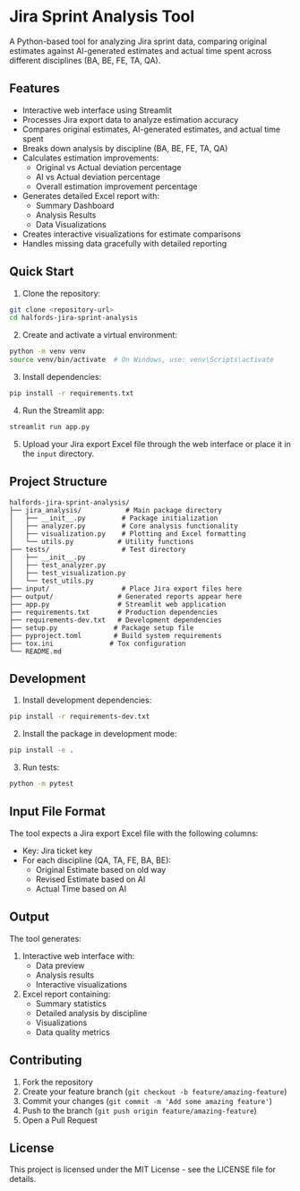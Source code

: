 # Jira Sprint Analysis Tool

A Python-based tool for analyzing Jira sprint data, comparing original estimates against AI-generated estimates and actual time spent across different disciplines (BA, BE, FE, TA, QA).

## Features

- Interactive web interface using Streamlit
- Processes Jira export data to analyze estimation accuracy
- Compares original estimates, AI-generated estimates, and actual time spent
- Breaks down analysis by discipline (BA, BE, FE, TA, QA)
- Calculates estimation improvements:
  - Original vs Actual deviation percentage
  - AI vs Actual deviation percentage
  - Overall estimation improvement percentage
- Generates detailed Excel report with:
  - Summary Dashboard
  - Analysis Results
  - Data Visualizations
- Creates interactive visualizations for estimate comparisons
- Handles missing data gracefully with detailed reporting

## Quick Start

1. Clone the repository:
```bash
git clone <repository-url>
cd halfords-jira-sprint-analysis
```

2. Create and activate a virtual environment:
```bash
python -m venv venv
source venv/bin/activate  # On Windows, use: venv\Scripts\activate
```

3. Install dependencies:
```bash
pip install -r requirements.txt
```

4. Run the Streamlit app:
```bash
streamlit run app.py
```

5. Upload your Jira export Excel file through the web interface or place it in the `input` directory.

## Project Structure

```
halfords-jira-sprint-analysis/
├── jira_analysis/           # Main package directory
│   ├── __init__.py         # Package initialization
│   ├── analyzer.py         # Core analysis functionality
│   ├── visualization.py    # Plotting and Excel formatting
│   └── utils.py           # Utility functions
├── tests/                  # Test directory
│   ├── __init__.py
│   ├── test_analyzer.py
│   ├── test_visualization.py
│   └── test_utils.py
├── input/                  # Place Jira export files here
├── output/                # Generated reports appear here
├── app.py                 # Streamlit web application
├── requirements.txt       # Production dependencies
├── requirements-dev.txt   # Development dependencies
├── setup.py              # Package setup file
├── pyproject.toml        # Build system requirements
├── tox.ini              # Tox configuration
└── README.md
```

## Development

1. Install development dependencies:
```bash
pip install -r requirements-dev.txt
```

2. Install the package in development mode:
```bash
pip install -e .
```

3. Run tests:
```bash
python -m pytest
```

## Input File Format

The tool expects a Jira export Excel file with the following columns:
- Key: Jira ticket key
- For each discipline (QA, TA, FE, BA, BE):
  - Original Estimate based on old way
  - Revised Estimate based on AI
  - Actual Time based on AI

## Output

The tool generates:
1. Interactive web interface with:
   - Data preview
   - Analysis results
   - Interactive visualizations
2. Excel report containing:
   - Summary statistics
   - Detailed analysis by discipline
   - Visualizations
   - Data quality metrics

## Contributing

1. Fork the repository
2. Create your feature branch (`git checkout -b feature/amazing-feature`)
3. Commit your changes (`git commit -m 'Add some amazing feature'`)
4. Push to the branch (`git push origin feature/amazing-feature`)
5. Open a Pull Request

## License

This project is licensed under the MIT License - see the LICENSE file for details.
